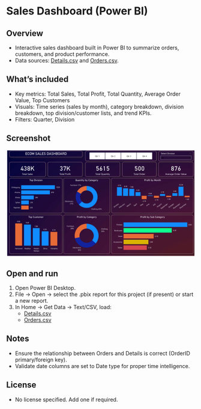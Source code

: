 # Sales Dashboard (Power BI)

## Overview
- Interactive sales dashboard built in Power BI to summarize orders, customers, and product performance.
- Data sources: [Details.csv](Details.csv) and [Orders.csv](Orders.csv).

## What’s included
- Key metrics: Total Sales, Total Profit, Total Quantity, Average Order Value, Top Customers
- Visuals: Time series (sales by month), category breakdown, division breakdown, top division/customer lists, and trend KPIs.
- Filters: Quarter, Division

## Screenshot
![Final dashboard screenshot](<power bi sales dashbaord e-commerce.png>)

## Open and run
1. Open Power BI Desktop.
2. File → Open → select the .pbix report for this project (if present) or start a new report.
3. In Home → Get Data → Text/CSV, load:
   - [Details.csv](Details.csv)
   - [Orders.csv](Orders.csv)

## Notes
- Ensure the relationship between Orders and Details is correct (OrderID primary/foreign key).
- Validate date columns are set to Date type for proper time intelligence.

## License
- No license specified. Add one if required.